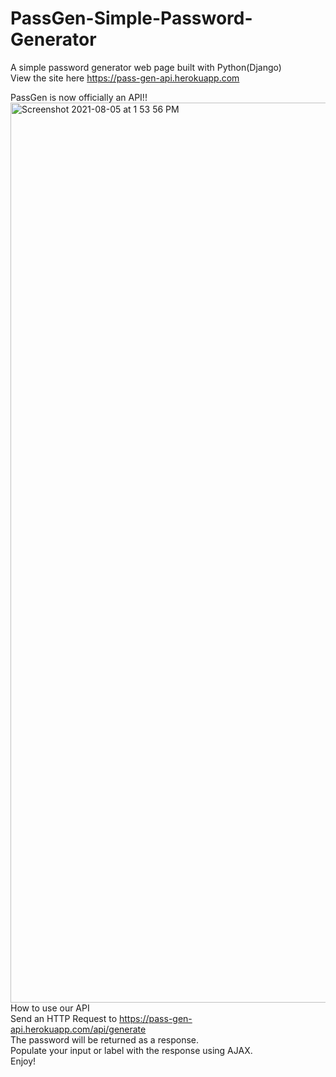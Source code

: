 # PassGen-Simple-Password-Generator
A simple password generator web page built with Python(Django)<br>
View the site here https://pass-gen-api.herokuapp.com

PassGen is now officially an API!!
<img width="1440" alt="Screenshot 2021-08-05 at 1 53 56 PM" src="https://user-images.githubusercontent.com/18511990/128353980-96c11456-6c08-4fe9-afb6-a9f13915c9aa.png">
<br>
How to use our API<br>
Send an HTTP Request to
https://pass-gen-api.herokuapp.com/api/generate <br>
The password will be returned as a response.<br>
Populate your input or label with the response using AJAX.<br>
Enjoy!<br>
